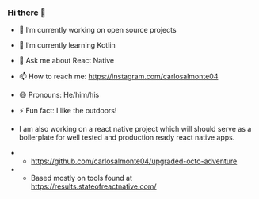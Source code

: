 ### Hi there 👋

- 🔭 I’m currently working on open source projects
- 🌱 I’m currently learning Kotlin
- 💬 Ask me about React Native
- 📫 How to reach me: https://instagram.com/carlosalmonte04
- 😄 Pronouns: He/him/his
- ⚡ Fun fact: I like the outdoors!

- I am also working on a react native project which will should serve as a boilerplate for well tested and production ready react native apps.
- - https://github.com/carlosalmonte04/upgraded-octo-adventure
- - Based mostly on tools found at https://results.stateofreactnative.com/

